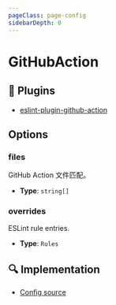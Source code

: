 ```yaml
---
pageClass: page-config
sidebarDepth: 0
---
```


# GitHubAction

## 🔌 Plugins

- [eslint-plugin-github-action](https://github.com/ntnyq/eslint-plugin-github-action)

## Options

### files

GitHub Action 文件匹配。

- **Type**: `string[]`

### overrides

ESLint rule entries.

- **Type**: `Rules`

## :mag: Implementation

- [Config source](https://github.com/ntnyq/eslint-config/blob/main/src/configs/githubAction.ts)

